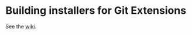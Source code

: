 Building installers for Git Extensions
======================================

See the [wiki](https://github.com/gitextensions/gitextensions/wiki/How-To:-build-instructions).

